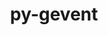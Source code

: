 ---
title: "py-gevent"
layout: cache
categories: [package, v0.20.3]
meta: {"versions": ["1.5.0", "21.12.0"], "compilers": ["gcc@=11.1.0"], "oss": ["ubuntu20.04"], "platforms": ["linux"], "targets": ["ppc64le", "x86_64_v3"], "stacks": ["data-vis-sdk", "e4s", "e4s-power", "root"], "num_specs": 11, "num_specs_by_stack": {"e4s-power": 4, "root": 11, "e4s": 3, "data-vis-sdk": 4}}
spec_details: [{"hash": "hi6g6afarbvd6kp756hvs745mafzcxba", "compiler": "gcc@=11.1.0", "versions": ["1.5.0"], "os": "ubuntu20.04", "platform": "linux", "target": "ppc64le", "variants": ["build_system=python_pip"], "stacks": ["e4s-power", "root"], "size": "-", "tarball": "https://binaries.spack.io/releases/v0.20.3/build_cache/linux-ubuntu20.04-ppc64le/gcc-11.1.0/py-gevent-1.5.0/linux-ubuntu20.04-ppc64le-gcc-11.1.0-py-gevent-1.5.0-hi6g6afarbvd6kp756hvs745mafzcxba.spack"}, {"hash": "oqdt2dv6ar2rsodfacoha7edlwt2lfmt", "compiler": "gcc@=11.1.0", "versions": ["1.5.0"], "os": "ubuntu20.04", "platform": "linux", "target": "ppc64le", "variants": ["build_system=python_pip"], "stacks": ["e4s-power", "root"], "size": "-", "tarball": "https://binaries.spack.io/releases/v0.20.3/build_cache/linux-ubuntu20.04-ppc64le/gcc-11.1.0/py-gevent-1.5.0/linux-ubuntu20.04-ppc64le-gcc-11.1.0-py-gevent-1.5.0-oqdt2dv6ar2rsodfacoha7edlwt2lfmt.spack"}, {"hash": "cnyehcil73ka2s67kum7pznxl6nrricc", "compiler": "gcc@=11.1.0", "versions": ["1.5.0"], "os": "ubuntu20.04", "platform": "linux", "target": "ppc64le", "variants": ["build_system=python_pip"], "stacks": ["e4s-power", "root"], "size": "-", "tarball": "https://binaries.spack.io/releases/v0.20.3/build_cache/linux-ubuntu20.04-ppc64le/gcc-11.1.0/py-gevent-1.5.0/linux-ubuntu20.04-ppc64le-gcc-11.1.0-py-gevent-1.5.0-cnyehcil73ka2s67kum7pznxl6nrricc.spack"}, {"hash": "sowrlyxhw3u54y5xaec4vdggvqlshnbr", "compiler": "gcc@=11.1.0", "versions": ["21.12.0"], "os": "ubuntu20.04", "platform": "linux", "target": "ppc64le", "variants": ["build_system=python_pip"], "stacks": ["e4s-power", "root"], "size": "-", "tarball": "https://binaries.spack.io/releases/v0.20.3/build_cache/linux-ubuntu20.04-ppc64le/gcc-11.1.0/py-gevent-21.12.0/linux-ubuntu20.04-ppc64le-gcc-11.1.0-py-gevent-21.12.0-sowrlyxhw3u54y5xaec4vdggvqlshnbr.spack"}, {"hash": "akb354a5vhsxxcj75tzzkkhkc5cv7gjl", "compiler": "gcc@=11.1.0", "versions": ["1.5.0"], "os": "ubuntu20.04", "platform": "linux", "target": "x86_64_v3", "variants": ["build_system=python_pip"], "stacks": ["root", "e4s"], "size": "-", "tarball": "https://binaries.spack.io/releases/v0.20.3/build_cache/linux-ubuntu20.04-x86_64_v3/gcc-11.1.0/py-gevent-1.5.0/linux-ubuntu20.04-x86_64_v3-gcc-11.1.0-py-gevent-1.5.0-akb354a5vhsxxcj75tzzkkhkc5cv7gjl.spack"}, {"hash": "wjrcb4avfrkgak37xr5gflgp6eav5jn3", "compiler": "gcc@=11.1.0", "versions": ["1.5.0"], "os": "ubuntu20.04", "platform": "linux", "target": "x86_64_v3", "variants": ["build_system=python_pip"], "stacks": ["data-vis-sdk", "root"], "size": "-", "tarball": "https://binaries.spack.io/releases/v0.20.3/build_cache/linux-ubuntu20.04-x86_64_v3/gcc-11.1.0/py-gevent-1.5.0/linux-ubuntu20.04-x86_64_v3-gcc-11.1.0-py-gevent-1.5.0-wjrcb4avfrkgak37xr5gflgp6eav5jn3.spack"}, {"hash": "holnj7tqbqwse44v3tf66xrfg3f36rob", "compiler": "gcc@=11.1.0", "versions": ["1.5.0"], "os": "ubuntu20.04", "platform": "linux", "target": "x86_64_v3", "variants": ["build_system=python_pip"], "stacks": ["data-vis-sdk", "root"], "size": "-", "tarball": "https://binaries.spack.io/releases/v0.20.3/build_cache/linux-ubuntu20.04-x86_64_v3/gcc-11.1.0/py-gevent-1.5.0/linux-ubuntu20.04-x86_64_v3-gcc-11.1.0-py-gevent-1.5.0-holnj7tqbqwse44v3tf66xrfg3f36rob.spack"}, {"hash": "xar7reffuvoh7b46gzylzevw53nhuw3b", "compiler": "gcc@=11.1.0", "versions": ["1.5.0"], "os": "ubuntu20.04", "platform": "linux", "target": "x86_64_v3", "variants": ["build_system=python_pip"], "stacks": ["root", "e4s"], "size": "-", "tarball": "https://binaries.spack.io/releases/v0.20.3/build_cache/linux-ubuntu20.04-x86_64_v3/gcc-11.1.0/py-gevent-1.5.0/linux-ubuntu20.04-x86_64_v3-gcc-11.1.0-py-gevent-1.5.0-xar7reffuvoh7b46gzylzevw53nhuw3b.spack"}, {"hash": "udiqhozb6xeps6zfo2zuaat43zpb4vqo", "compiler": "gcc@=11.1.0", "versions": ["1.5.0"], "os": "ubuntu20.04", "platform": "linux", "target": "x86_64_v3", "variants": ["build_system=python_pip"], "stacks": ["data-vis-sdk", "root"], "size": "-", "tarball": "https://binaries.spack.io/releases/v0.20.3/build_cache/linux-ubuntu20.04-x86_64_v3/gcc-11.1.0/py-gevent-1.5.0/linux-ubuntu20.04-x86_64_v3-gcc-11.1.0-py-gevent-1.5.0-udiqhozb6xeps6zfo2zuaat43zpb4vqo.spack"}, {"hash": "rwpohcfo7tawqxezbkyuprkjjjdli54z", "compiler": "gcc@=11.1.0", "versions": ["1.5.0"], "os": "ubuntu20.04", "platform": "linux", "target": "x86_64_v3", "variants": ["build_system=python_pip"], "stacks": ["data-vis-sdk", "root"], "size": "-", "tarball": "https://binaries.spack.io/releases/v0.20.3/build_cache/linux-ubuntu20.04-x86_64_v3/gcc-11.1.0/py-gevent-1.5.0/linux-ubuntu20.04-x86_64_v3-gcc-11.1.0-py-gevent-1.5.0-rwpohcfo7tawqxezbkyuprkjjjdli54z.spack"}, {"hash": "e2fwhvkou6qkadkfk3dkch2ok3zlq5xk", "compiler": "gcc@=11.1.0", "versions": ["1.5.0"], "os": "ubuntu20.04", "platform": "linux", "target": "x86_64_v3", "variants": ["build_system=python_pip"], "stacks": ["root", "e4s"], "size": "-", "tarball": "https://binaries.spack.io/releases/v0.20.3/build_cache/linux-ubuntu20.04-x86_64_v3/gcc-11.1.0/py-gevent-1.5.0/linux-ubuntu20.04-x86_64_v3-gcc-11.1.0-py-gevent-1.5.0-e2fwhvkou6qkadkfk3dkch2ok3zlq5xk.spack"}]
---